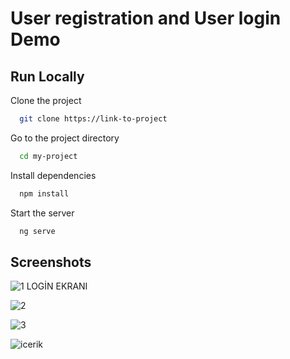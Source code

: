 
# User registration and User login Demo


## Run Locally

Clone the project

```bash
  git clone https://link-to-project
```

Go to the project directory

```bash
  cd my-project
```

Install dependencies

```bash
  npm install
```

Start the server

```bash
  ng serve
```


## Screenshots
![1](https://user-images.githubusercontent.com/88663001/158035538-3b694f05-3564-4181-8126-73b6fc2a05e1.PNG)
                                  LOGİN EKRANI

![2](https://user-images.githubusercontent.com/88663001/158035542-9d760789-d179-410c-ab27-8a194f65f99d.PNG)

![3](https://user-images.githubusercontent.com/88663001/158035546-6b8511e7-a60e-42b7-b0ef-24e456399a8c.PNG)

![icerik](https://user-images.githubusercontent.com/88663001/158035552-80e39885-ef4d-4884-aabf-827baf85c06c.png)



